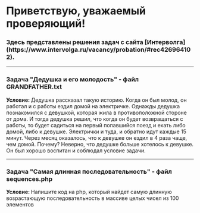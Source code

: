 <h1>Приветствую, уважаемый проверяющий!</h1>
<h3>Здесь представлены решения задач с сайта [Интерволга](https://www.intervolga.ru/vacancy/probation/#rec426964102).</h3>
<hr>
<h3><strong>Задача "Дедушка и его молодость" - файл GRANDFATHER.txt</strong></h3>
<strong>Условие: </strong>Дедушка рассказал такую историю. Когда он был молод, он работал и с работы ездил домой на электричке. Однажды дедушка познакомился с девушкой, которая жила в противоположной стороне от дома. И тогда дедушка решил, что когда он будет возвращаться с работы, то будет садиться на первый попавшийся поезд и ехать либо домой, либо к девушке. Электрички и туда, и обратно идут каждые 15 минут. Через месяц оказалось, что к девушке он ездил в 4 раза чаще, чем домой. Почему? Неверно, что дедушке больше хотелось к девушке. Он был хорошо воспитан и соблюдал условие задачи.
<hr>
<h3><strong>Задача "Самая длинная последовательность" - файл sequences.php</strong></h3>
<strong>Условие: </strong>Напишите код на php, который найдет самую длинную возрастающую последовательность в массиве целых чисел из 100 элементов